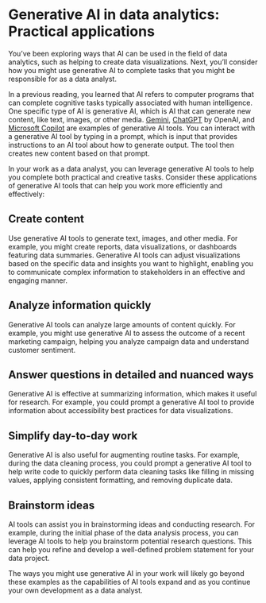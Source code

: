 # Generative AI in data analytics: Practical applications

You’ve been exploring ways that AI can be used in the field of data analytics, such as helping to create data visualizations. Next, you’ll consider how you might use generative AI to complete tasks that you might be responsible for as a data analyst.

In a previous reading, you learned that AI refers to computer programs that can complete cognitive tasks typically associated with human intelligence. One specific type of AI is generative AI, which is AI that can generate new content, like text, images, or other media. [Gemini](https://gemini.com/), [ChatGPT](https://www.openai.com/chatgpt) by OpenAI, and [Microsoft Copilot](https://www.microsoft.com/en-us/microsoft-365/copilot) are examples of generative AI tools. You can interact with a generative AI tool by typing in a prompt, which is input that provides instructions to an AI tool about how to generate output. The tool then creates new content based on that prompt.

In your work as a data analyst, you can leverage generative AI tools to help you complete both practical and creative tasks. Consider these applications of generative AI tools that can help you work more efficiently and effectively:

## Create content

Use generative AI tools to generate text, images, and other media. For example, you might create reports, data visualizations, or dashboards featuring data summaries. Generative AI tools can adjust visualizations based on the specific data and insights you want to highlight, enabling you to communicate complex information to stakeholders in an effective and engaging manner.

## Analyze information quickly

Generative AI tools can analyze large amounts of content quickly. For example, you might use generative AI to assess the outcome of a recent marketing campaign, helping you analyze campaign data and understand customer sentiment.

## Answer questions in detailed and nuanced ways

Generative AI is effective at summarizing information, which makes it useful for research. For example, you could prompt a generative AI tool to provide information about accessibility best practices for data visualizations.

## Simplify day-to-day work

Generative AI is also useful for augmenting routine tasks. For example, during the data cleaning process, you could prompt a generative AI tool to help write code to quickly perform data cleaning tasks like filling in missing values, applying consistent formatting, and removing duplicate data.

## Brainstorm ideas

AI tools can assist you in brainstorming ideas and conducting research. For example, during the initial phase of the data analysis process, you can leverage AI tools to help you brainstorm potential research questions. This can help you refine and develop a well-defined problem statement for your data project.

The ways you might use generative AI in your work will likely go beyond these examples as the capabilities of AI tools expand and as you continue your own development as a data analyst.
